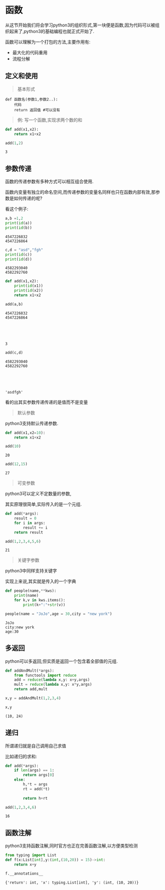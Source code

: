 
# 函数

从这节开始我们将会学习python3的组织形式,第一块便是函数,因为代码可以被组织起来了,python3的基础编程也就正式开始了.


函数可以理解为一个打包的方法,主要作用有:

+ 最大化的代码重用
+ 流程分解

## 定义和使用


> 基本形式

    def 函数名(参数1,参数2..):
        代码
        return 返回值 #可以没有

> 例: 写一个函数,实现求两个数的和


```python
def add(x1,x2):
    return x1+x2
```


```python
add(1,2)
```




    3



## 参数传递

函数的传递参数有多种方式可以相互组合使用.

函数内变量有独立的命名空间,而传递参数的变量名同样也只在函数内部有效,那参数是如何传递的呢?

看这个例子:


```python
a,b =1,2
print(id(a))
print(id(b))
```

    4547226832
    4547226864



```python
c,d = "asd","fgh"
print(id(c))
print(id(d))
```

    4582293040
    4582292760



```python
def add(x1,x2):
    print(id(x1))
    print(id(x2))
    return x1+x2
```


```python
add(a,b)

```

    4547226832
    4547226864





    3




```python
add(c,d)
```

    4582293040
    4582292760





    'asdfgh'



看的出其实参数传递传递的是值而不是变量

> 默认参数

python3支持默认传递参数.


```python
def add(x1,x2=10):
    return x1+x2
```


```python
add(10)
```




    20




```python
add(12,15)
```




    27



> 可变参数

python3可以定义不定数量的参数,

其实原理很简单,实际传入的是一个元组.


```python
def add(*args):
    result = 0
    for i in args:
        result += i
    return result
```


```python
add(1,2,3,4,5,6)
```




    21



> 关键字参数

python3中同样支持关键字

实现上来说,其实就是传入的一个字典


```python
def people(name,**kws):
    print(name)
    for k,v in kws.items():
        print(k+":"+str(v))
```


```python
people(name = "JoJo",age = 30,city = "new york")
```

    JoJo
    city:new york
    age:30


## 多返回

python可以多返回,但实质是返回一个包含着全部值的元组.


```python
def addAndMult(*args):
    from functools import reduce
    add = reduce(lambda x,y: x+y,args)
    mult = reduce(lambda x,y: x*y,args)
    return add,mult
```


```python
x,y = addAndMult(1,2,3,4)
```


```python
x,y
```




    (10, 24)



## 递归

所谓递归就是自己调用自己求值

比如递归的求和:


```python
def add(*args):
    if len(args) == 1:
        return args[0]
    else:
        h,*t = args
        rt = add(*t)
        
        return h+rt
```


```python
add(1,2,3,4,6)
```




    16



## 函数注解

python3支持函数注解,同时官方也正在完善函数注解,以方便类型检测


```python
from typing import List
def f(x:List[int],y:(int,(10,20)) = 15)->int:
    return x+y
```


```python
f.__annotations__
```




    {'return': int, 'x': typing.List[int], 'y': (int, (10, 20))}


